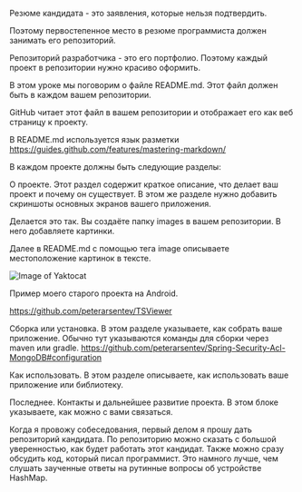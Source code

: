 Резюме кандидата - это заявления, которые нельзя подтвердить.

Поэтому первостепенное место в резюме программиста должен занимать его репозиторий.

Репозиторий разработчика - это его портфолио. Поэтому каждый проект в репозитории нужно красиво оформить.

В этом уроке мы поговорим о файле README.md. Этот файл должен быть в каждом вашем репозитории.

GitHub читает этот файл в вашем репозитории и отображает его как веб страницу к проекту.

В README.md используется язык разметки https://guides.github.com/features/mastering-markdown/

В каждом проекте должны быть следующие разделы:

О проекте. Этот раздел содержит краткое описание, что делает ваш проект и почему он существует.
В этом же разделе нужно добавить скриншоты основных экранов вашего приложения.

Делается это так. Вы создаёте папку images в вашем репозитории. В него добавляете картинки.

Далее в README.md с помощью тега image описываете местоположение картинок в тексте.

![Image of Yaktocat](https://octodex.github.com/images/yaktocat.png)

Пример моего старого проекта на Android.

https://github.com/peterarsentev/TSViewer

Сборка или установка. В этом разделе указываете, как собрать ваше приложение. Обычно тут указываются команды для сборки через maven или gradle.
https://github.com/peterarsentev/Spring-Security-Acl-MongoDB#configuration

Как использовать. В этом разделе описываете, как использовать ваше приложение или библиотеку.

Последнее. Контакты и дальнейшее развитие проекта. В этом блоке указываете, как можно с вами связаться.

Когда я провожу собеседования, первый делом я прошу дать репозиторий кандидата. По репозиторию можно сказать с большой уверенностью, как будет работать этот кандидат. Также можно сразу обсудить код, который писал программист. Это намного лучше, чем слушать заученные ответы на рутинные вопросы об устройстве HashMap.